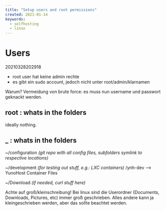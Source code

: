 ```yaml
---
title: "Setup users and root permissions"
created: 2021-01-14
keywords:
  - selfhosting
  - linux
---
```

# Users
20210328202918

- root user hat keine admin rechte
- es gibt ein sudo account, jedoch nicht unter root/admin/klarnamen

Warum? Vermeidung von brute force: es muss nun username und passwort geknackt werden.

## root : whats in the folders
ideally nothing.

## _ : whats in the folders

~/configuration
*(git repo with all config files, subfolders symlink to respective locations)*

~/development 
*(for testing out stuff, e.g.: LXC containers)*
	/ynh-dev --> YunoHost Container Files

~/Download
*(if needed, curl stuff here)*


Achte auf groß/kleinschreibung! Bei linux sind die Userordner (Documents, Downloads, Pictures, etc) immer groß geschrieben. Alles andere kann ja kleingeschrieben werden, aber das sollte beachtet werden.